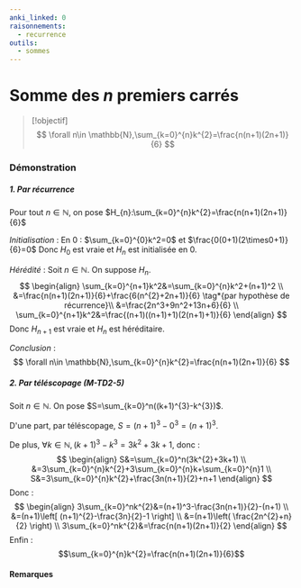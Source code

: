 ```yaml
---
anki_linked: 0
raisonnements:
  - recurrence
outils:
  - sommes
---
```

# Somme des $n$ premiers carrés

> [!objectif]
>$$
> \forall n\in \mathbb{N},\sum_{k=0}^{n}k^{2}=\frac{n(n+1)(2n+1)}{6}
> $$
### Démonstration
##### 1. Par récurrence

Pour tout $n\in \mathbb{N}$, on pose $H_{n}:\sum_{k=0}^{n}k^{2}=\frac{n(n+1)(2n+1)}{6}$

*Initialisation* :
En $0$ : $\sum_{k=0}^{0}k^2=0$ et $\frac{0(0+1)(2\times0+1)}{6}=0$
Donc $H_{0}$ est vraie et $H_{n}$ est initialisée en $0$.

*Hérédité* :
Soit $n\in \mathbb{N}$. On suppose $H_{n}$.
$$
\begin{align}
\sum_{k=0}^{n+1}k^2&=\sum_{k=0}^{n}k^2+(n+1)^2 \\
&=\frac{n(n+1)(2n+1)}{6}+\frac{6(n^{2}+2n+1)}{6} \tag*{par hypothèse de récurrence}\\
&=\frac{2n^3+9n^2+13n+6}{6} \\
\sum_{k=0}^{n+1}k^2&=\frac{(n+1)((n+1)+1)(2(n+1)+1)}{6}
\end{align}
$$
Donc $H_{n+1}$ est vraie et $H_{n}$ est héréditaire.

*Conclusion* :
$$
\forall n\in \mathbb{N},\sum_{k=0}^{n}k^{2}=\frac{n(n+1)(2n+1)}{6}
$$
##### 2. Par téléscopage (M-TD2-5)

Soit $n\in \mathbb{N}$. On pose $S=\sum_{k=0}^n((k+1)^{3}-k^{3})$.

D'une part, par téléscopage, $S=(n+1)^{3}-0^{3}=(n+1)^{3}$.

De plus, $\forall k\in \mathbb{N},(k+1)^{3}-k^{3}=3k^{2}+3k+1$, donc :
$$
\begin{align}
S&=\sum_{k=0}^n(3k^{2}+3k+1) \\
&=3\sum_{k=0}^{n}k^{2}+3\sum_{k=0}^{n}k+\sum_{k=0}^{n}1 \\
S&=3\sum_{k=0}^{n}k^{2}+\frac{3n(n+1)}{2}+n+1
\end{align}
$$
Donc :
$$
\begin{align}
3\sum_{k=0}^nk^{2}&=(n+1)^3-\frac{3n(n+1)}{2}-(n+1) \\
&=(n+1)\left[ (n+1)^{2}-\frac{3n}{2}-1 \right]  \\
&=(n+1)\left( \frac{2n^{2}+n}{2} \right)  \\
3\sum_{k=0}^nk^{2}&=\frac{n(n+1)(2n+1)}{2}
\end{align}
$$
Enfin : $$\sum_{k=0}^{n}k^{2}=\frac{n(n+1)(2n+1)}{6}$$
#### Remarques


